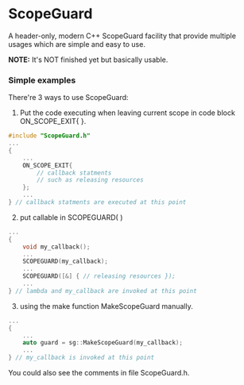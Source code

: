# ScopeGuard
A header-only, modern C++ ScopeGuard facility that provide multiple usages which are simple and easy to use.

**NOTE:** It's NOT finished yet but basically usable.

### Simple examples

There're 3 ways to use ScopeGuard:

1. Put the code executing when leaving current scope in code block ON_SCOPE_EXIT{ }.
```C++
#include "ScopeGuard.h"
...
{
    ...
    ON_SCOPE_EXIT{
        // callback statments
        // such as releasing resources
    };
    ...
} // callback statments are executed at this point
```

2. put callable in SCOPEGUARD( )

```C++
...
{
    void my_callback();
    ...
    SCOPEGUARD(my_callback);
    ...
    SCOPEGUARD([&] { // releasing resources });
    ...
} // lambda and my_callback are invoked at this point
```

3. using the make function MakeScopeGuard manually.

```C++
...
{
    ...
    auto guard = sg::MakeScopeGuard(my_callback);
    ...
} // my_callback is invoked at this point
```

You could also see the comments in file ScopeGuard.h.












